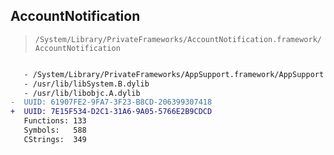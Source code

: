 ## AccountNotification

> `/System/Library/PrivateFrameworks/AccountNotification.framework/AccountNotification`

```diff

   - /System/Library/PrivateFrameworks/AppSupport.framework/AppSupport
   - /usr/lib/libSystem.B.dylib
   - /usr/lib/libobjc.A.dylib
-  UUID: 61907FE2-9FA7-3F23-B8CD-206399307418
+  UUID: 7E15F534-D2C1-31A6-9A05-5766E2B9CDCD
   Functions: 133
   Symbols:   588
   CStrings:  349

```
